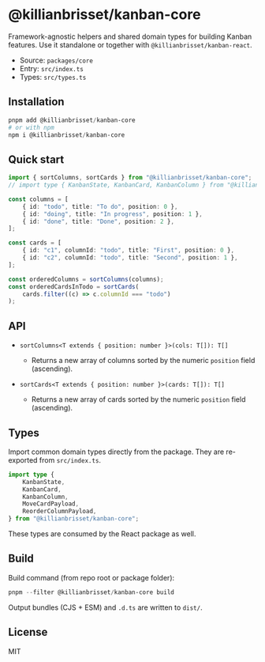 # @killianbrisset/kanban-core

Framework-agnostic helpers and shared domain types for building Kanban features. Use it standalone or together with `@killianbrisset/kanban-react`.

- Source: `packages/core`
- Entry: `src/index.ts`
- Types: `src/types.ts`

## Installation

```powershell
pnpm add @killianbrisset/kanban-core
# or with npm
npm i @killianbrisset/kanban-core
```

## Quick start

```ts
import { sortColumns, sortCards } from "@killianbrisset/kanban-core";
// import type { KanbanState, KanbanCard, KanbanColumn } from "@killianbrisset/kanban-core";

const columns = [
	{ id: "todo", title: "To do", position: 0 },
	{ id: "doing", title: "In progress", position: 1 },
	{ id: "done", title: "Done", position: 2 },
];

const cards = [
	{ id: "c1", columnId: "todo", title: "First", position: 0 },
	{ id: "c2", columnId: "todo", title: "Second", position: 1 },
];

const orderedColumns = sortColumns(columns);
const orderedCardsInTodo = sortCards(
	cards.filter((c) => c.columnId === "todo")
);
```

## API

- `sortColumns<T extends { position: number }>(cols: T[]): T[]`

  - Returns a new array of columns sorted by the numeric `position` field (ascending).

- `sortCards<T extends { position: number }>(cards: T[]): T[]`
  - Returns a new array of cards sorted by the numeric `position` field (ascending).

## Types

Import common domain types directly from the package. They are re-exported from `src/index.ts`.

```ts
import type {
	KanbanState,
	KanbanCard,
	KanbanColumn,
	MoveCardPayload,
	ReorderColumnPayload,
} from "@killianbrisset/kanban-core";
```

These types are consumed by the React package as well.

## Build

Build command (from repo root or package folder):

```powershell
pnpm --filter @killianbrisset/kanban-core build
```

Output bundles (CJS + ESM) and `.d.ts` are written to `dist/`.

## License

MIT
